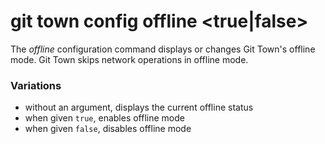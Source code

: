# git town config offline <true|false>

The _offline_ configuration command displays or changes Git Town's offline mode.
Git Town skips network operations in offline mode.

### Variations

- without an argument, displays the current offline status
- when given `true`, enables offline mode
- when given `false`, disables offline mode
